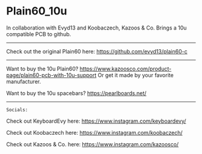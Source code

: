 # Plain60_10u
In collaboration with Evyd13 and Koobaczech, Kazoos &amp; Co. Brings a 10u compatible PCB to github.

----------------------------------------------------------------------------------------------------------

Check out the original Plain60 here: https://github.com/evyd13/plain60-c

----------------------------------------------------------------------------------------------------------

Want to buy the 10u Plain60? https://www.kazoosco.com/product-page/plain60-pcb-with-10u-support
Or get it made by your favorite manufacturer.

Want to buy the 10u spacebars? https://pearlboards.net/

----------------------------------------------------------------------------------------------------------

    Socials:

Check out KeyboardEvy here: https://www.instagram.com/keyboardevy/

Check out Koobaczech here: https://www.instagram.com/koobaczech/

Check out Kazoos & Co. here: https://www.instagram.com/kazoosco/
